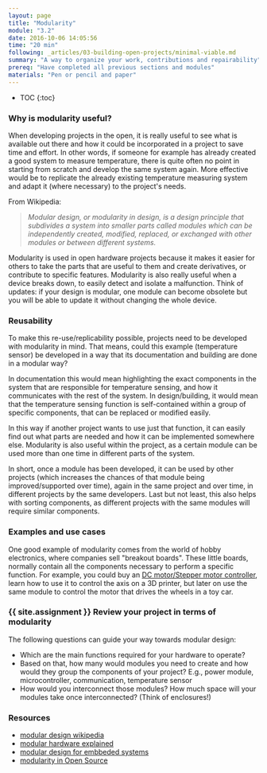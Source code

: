 ```yaml
---
layout: page
title: "Modularity"
module: "3.2"
date: 2016-10-06 14:05:56
time: "20 min"
following: _articles/03-building-open-projects/minimal-viable.md
summary: "A way to organize your work, contributions and repairability"
prereq: "Have completed all previous sections and modules"
materials: "Pen or pencil and paper"
---
```


* TOC
{:toc}

### Why is modularity useful?

When developing projects in the open, it is really useful to see what is available out there and how it could be incorporated in a project to save time and effort. In other words, if someone for example has already created a good system to measure temperature, there is quite often no point in starting from scratch and develop the same system again. More effective would be to replicate the already existing temperature measuring system and adapt it (where necessary) to the project's needs.

From Wikipedia:
> *Modular design, or modularity in design, is a design principle that subdivides a system into smaller parts called modules which can be independently created, modified, replaced, or exchanged with other modules or between different systems.*

Modularity is used in open hardware projects because it makes it easier for others to take the parts that are useful to them and create derivatives, or contribute to specific features. Modularity is also really useful when a device breaks down, to easily detect and isolate a malfunction. Think of updates: if your design is modular, one module can become obsolete but you will be able to update it without changing the whole device.

### Reusability

To make this re-use/replicability possible, projects need to be developed with modularity in mind. That means, could this example (temperature sensor) be developed in a way that its documentation and building are done in a modular way?

In documentation this would mean highlighting the exact components in the system that are responsible for temperature sensing, and how it communicates with the rest of the system. In design/building, it would mean that the temperature sensing function is self-contained within a group of specific components, that can be replaced or modified easily.

In this way if another project wants to use just that function, it can easily find out what parts are needed and how it can be implemented somewhere else. Modularity is also useful within the project, as a certain module can be used more than one time in different parts of the system.

In short, once a module has been developed, it can be used by other projects (which increases the chances of that module being improved/supported over time), again in the same project and over time, in different projects by the same developers. Last but not least, this also helps with sorting components, as different projects with the same modules will require similar components.

### Examples and use cases

One good example of modularity comes from the world of hobby electronics, where companies sell "breakout boards". These little boards, normally contain all the components necessary to perform a specific function. For example, you could buy an [DC motor/Stepper motor controller](https://www.adafruit.com/product/2927), learn how to use it to control the axis on a 3D printer, but later on use the same module to control the motor that drives the wheels in a toy car.

### {{ site.assignment }} Review your project in terms of modularity
The following questions can guide your way towards modular design:
- Which are the main functions required for your hardware to operate?
- Based on that, how many would modules you need to create and how would they group the components of your project? E.g., power module, microcontroller, communication, temperature sensor
- How would you interconnect those modules? How much space will your modules take once interconnected? (Think of enclosures!)

### Resources
- [modular design wikipedia](https://en.wikipedia.org/wiki/Modular_design)
- [modular hardware explained](https://resources.pcb.cadence.com/blog/2020-what-is-modular-hardware)
- [modular design for embbeded systems](https://www.toradex.com/blog/introducing-modularity-in-embedded-design?gclid=CjwKCAjwsNiIBhBdEiwAJK4khqsUEicW8ThJyKv_fBBH9KH4BTQRXG184uIM-_eKS0qxsCrQ5usCRRoCHwUQAvD_BwE)
- [modularity in Open Source](https://wiki.p2pfoundation.net/Modularity_in_Open_Source)

